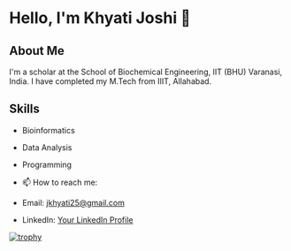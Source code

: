 # Hello, I'm Khyati Joshi 👋

## About Me
I'm a scholar at the School of Biochemical Engineering, IIT (BHU) Varanasi, India. I have completed my M.Tech from IIIT, Allahabad.

## Skills
- Bioinformatics
- Data Analysis
- Programming


- 📫 How to reach me:
- Email: jkhyati25@gmail.com
- LinkedIn: [Your LinkedIn Profile](www.linkedin.com/in/khyatijoshi25)


[![trophy](https://github-profile-trophy.vercel.app/?username=Khyati006&theme=radical)](https://github.com/Khyati006/github-profile-trophy)
<!--
**Khyati006/Khyati006** is a ✨ _special_ ✨ repository because its `README.md` (this file) appears on your GitHub profile.

Here are some ideas to get you started:

- 🔭 I’m currently working on ...
- 🌱 I’m currently learning ...
- 👯 I’m looking to collaborate on ...
- 🤔 I’m looking for help with ...
- 💬 Ask me about ...
- 📫 How to reach me: ...
- 😄 Pronouns: ...
- ⚡ Fun fact: ...
-->
